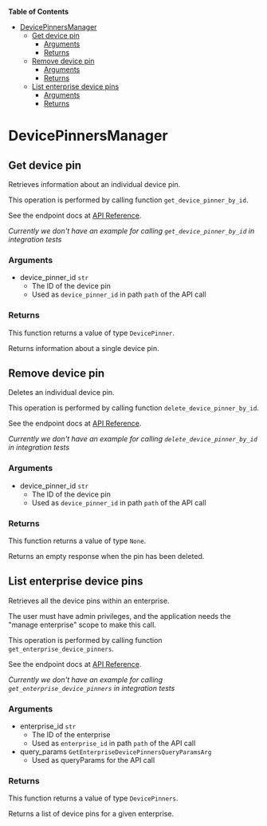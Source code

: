 <!-- START doctoc generated TOC please keep comment here to allow auto update -->
<!-- DON'T EDIT THIS SECTION, INSTEAD RE-RUN doctoc TO UPDATE -->
**Table of Contents**

- [DevicePinnersManager](#devicepinnersmanager)
  - [Get device pin](#get-device-pin)
    - [Arguments](#arguments)
    - [Returns](#returns)
  - [Remove device pin](#remove-device-pin)
    - [Arguments](#arguments-1)
    - [Returns](#returns-1)
  - [List enterprise device pins](#list-enterprise-device-pins)
    - [Arguments](#arguments-2)
    - [Returns](#returns-2)

<!-- END doctoc generated TOC please keep comment here to allow auto update -->

# DevicePinnersManager

## Get device pin

Retrieves information about an individual device pin.

This operation is performed by calling function `get_device_pinner_by_id`.

See the endpoint docs at
[API Reference](https://developer.box.com/reference/get-device-pinners-id/).

*Currently we don't have an example for calling `get_device_pinner_by_id` in integration tests*

### Arguments

- device_pinner_id `str`
  - The ID of the device pin
  - Used as `device_pinner_id` in path `path` of the API call


### Returns

This function returns a value of type `DevicePinner`.

Returns information about a single device pin.


## Remove device pin

Deletes an individual device pin.

This operation is performed by calling function `delete_device_pinner_by_id`.

See the endpoint docs at
[API Reference](https://developer.box.com/reference/delete-device-pinners-id/).

*Currently we don't have an example for calling `delete_device_pinner_by_id` in integration tests*

### Arguments

- device_pinner_id `str`
  - The ID of the device pin
  - Used as `device_pinner_id` in path `path` of the API call


### Returns

This function returns a value of type `None`.

Returns an empty response when the pin has been deleted.


## List enterprise device pins

Retrieves all the device pins within an enterprise.

The user must have admin privileges, and the application
needs the &quot;manage enterprise&quot; scope to make this call.

This operation is performed by calling function `get_enterprise_device_pinners`.

See the endpoint docs at
[API Reference](https://developer.box.com/reference/get-enterprises-id-device-pinners/).

*Currently we don't have an example for calling `get_enterprise_device_pinners` in integration tests*

### Arguments

- enterprise_id `str`
  - The ID of the enterprise
  - Used as `enterprise_id` in path `path` of the API call
- query_params `GetEnterpriseDevicePinnersQueryParamsArg`
  - Used as queryParams for the API call


### Returns

This function returns a value of type `DevicePinners`.

Returns a list of device pins for a given enterprise.


